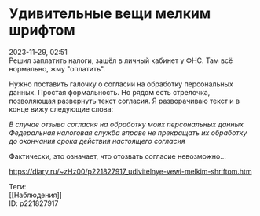 Удивительные вещи мелким шрифтом
=================================

   
 2023-11-29, 02:51   
  Решил заплатить налоги, зашёл в личный кабинет у ФНС. Там всё нормально, жму "оплатить".   
   
 Нужно поставить галочку о согласии на обработку персональных данных. Простая формальность. Но рядом есть стрелочка, позволяющая развернуть текст согласия. Я разворачиваю текст и в конце вижу следующие слова:   
   
  *В случае отзыва согласия на обработку моих персональных данных Федеральная налоговая служба вправе не прекращать их обработку до окончания срока действия настоящего согласия*    
   
 Фактически, это означает, что отозвать согласие невозможно...   
    
 <https://diary.ru/~zHz00/p221827917_udivitelnye-vewi-melkim-shriftom.htm>   
   
 Теги:   
 [[Наблюдения]]   
 ID: p221827917